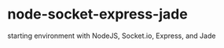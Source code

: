 node-socket-express-jade
========================

starting environment with NodeJS, Socket.io, Express, and Jade
